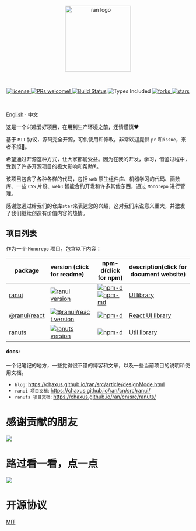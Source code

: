 <p align="center">
  <a href="https://chaxus.github.io/ran/" target="_blank" rel="noopener noreferrer">
    <img width="180" src="https://chaxus.github.io/ran/icon.png" alt="ran logo">
  </a>
</p>
<br/>

<p align="center">
<a href="https://github.com/chaxus/ran">
    <img src="https://img.shields.io/badge/license-MIT-blue.svg" alt="license">
</a>
<a href="https://github.com/chaxus/ran">
    <img src="https://img.shields.io/badge/PRs-welcome-brightgreen.svg?style=flat" alt="PRs welcome!" />
</a>
<a href="https://github.com/chaxus/ran"><img src="https://img.shields.io/github/actions/workflow/status/chaxus/ran/ci.yml" alt="Build Status"></a>
<img src="https://badgen.net/npm/types/ranui" alt="Types Included">
<a href="https://github.com/chaxus/ran">
    <img src="https://img.shields.io/github/forks/chaxus/ran" alt="forks">
</a>
<a href="https://github.com/chaxus/ran">
    <img src="https://img.shields.io/github/stars/chaxus/ran" alt="stars">
</a>
</p>
<br/>

[English](./readme.md) · 中文

这是一个兴趣爱好项目，在用到生产环境之前，还请谨慎❤️

基于 `MIT` 协议，源码完全开源，可供使用和修改。非常欢迎提供 `pr` 和`issue`，来者不拒🐶。

希望通过开源这种方式，让大家都能受益。因为在我的开发，学习，借鉴过程中，受到了许多开源项目的极大影响和帮助💗。

该项目包含了各种各样的代码，包括 `web` 原生组件库、机器学习的代码、函数库、一些 `CSS` 片段、`web3` 智能合约开发和许多其他东西，通过 `Monorepo` 进行管理。

感谢您通过给我们的仓库`star`来表达您的兴趣，这对我们来说意义重大，并激发了我们继续创造有价值内容的热情。

## 项目列表

作为一个 `Monorepo` 项目，包含以下内容：

| package                              | version (click for readme)                                                                                          | npm-d(click for npm)                                                                                                                                                                                 | description(click for document website)                     |
| ------------------------------------ | :------------------------------------------------------------------------------------------------------------------ | ---------------------------------------------------------------------------------------------------------------------------------------------------------------------------------------------------- | ----------------------------------------------------------- |
| [ranui](packages/ranui)              | [![ranui version](https://img.shields.io/npm/v/ranui.svg?label=%20)](packages/ranui/readme.md)                      | [![npm-d](https://img.shields.io/npm/dt/ranui.svg)](https://www.npmjs.com/package/ranui) [![npm-md](https://img.shields.io/npm/dm/ranui.svg?style=flat-square)](https://www.npmjs.com/package/ranui) | [UI library](https://chaxus.github.io/ran/src/ranui/)       |
| [@ranui/react](packages/ranui-react) | [![@ranui/react version](https://img.shields.io/npm/v/@ranui/react.svg?label=%20)](packages/@ranui/react/readme.md) | [![npm-d](https://img.shields.io/npm/dt/@ranui/react.svg)](https://www.npmjs.com/package/@ranui/react)                                                                                               | [React UI library](https://chaxus.github.io/ran/src/ranui/) |
| [ranuts](packages/ranuts)            | [![ranuts version](https://img.shields.io/npm/v/ranuts.svg?label=%20)](packages/ranuts/readme.md)                   | [![npm-d](https://img.shields.io/npm/dt/ranuts.svg)](https://www.npmjs.com/package/ranuts)                                                                                                           | [Util library](https://chaxus.github.io/ran/src/ranuts/)    |

#### docs:

一个记笔记的地方，一些觉得很不错的博客和文章，以及一些当前项目的说明和使用文档。

- `blog`: https://chaxus.github.io/ran/src/article/designMode.html
- `ranui 项目文档`: https://chaxus.github.io/ran/cn/src/ranui/
- `ranuts 项目文档`: https://chaxus.github.io/ran/cn/src/ranuts/

# 感谢贡献的朋友

<a href="https://github.com/chaxus/ran/graphs/contributors">
  <img src="https://contrib.rocks/image?repo=chaxus/ran" />
</a>

# 路过看一看，点一点

![](http://profile-counter.glitch.me/chaxus-ran/count.svg)

# 开源协议

[MIT](/LICENSE)

<!--
# 星星历史

![Star History Chart](https://api.star-history.com/svg?repos=chaxus/ran&type=Date)

-->
